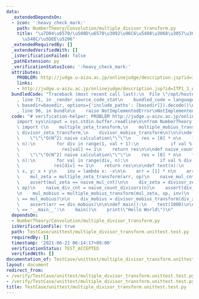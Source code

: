 ```yaml
---
data:
  _extendedDependsOn:
  - icon: ':heavy_check_mark:'
    path: NumberTheory/Convolution/multiple_divisor_transform.py
    title: "\u7D04\u6570/\u500D\u6570\u3092\u96C6\u5408\u3068\u3057\u305F\u7D2F\u7A4D\
      \u548C/\u5DEE\u5206"
  _extendedRequiredBy: []
  _extendedVerifiedWith: []
  _isVerificationFailed: false
  _pathExtension: py
  _verificationStatusIcon: ':heavy_check_mark:'
  attributes:
    PROBLEM: http://judge.u-aizu.ac.jp/onlinejudge/description.jsp?id=ITP1_1_A
    links:
    - http://judge.u-aizu.ac.jp/onlinejudge/description.jsp?id=ITP1_1_A
  bundledCode: "Traceback (most recent call last):\n  File \"/opt/hostedtoolcache/Python/3.10.2/x64/lib/python3.10/site-packages/onlinejudge_verify/documentation/build.py\"\
    , line 71, in _render_source_code_stat\n    bundled_code = language.bundle(stat.path,\
    \ basedir=basedir, options={'include_paths': [basedir]}).decode()\n  File \"/opt/hostedtoolcache/Python/3.10.2/x64/lib/python3.10/site-packages/onlinejudge_verify/languages/python.py\"\
    , line 96, in bundle\n    raise NotImplementedError\nNotImplementedError\n"
  code: "# verification-helper: PROBLEM http://judge.u-aizu.ac.jp/onlinejudge/description.jsp?id=ITP1_1_A\n\
    import sys\ninput = sys.stdin.buffer.readline\n\nfrom NumberTheory.Convolution.multiple_divisor_transform\
    \ import (\n    multiple_zeta_transform,\n    multiple_mobius_transform,\n   \
    \ divisor_zeta_transform,\n    divisor_mobius_transform\n)\n\n\ndef naive_count_divisors(n):\n\
    \    \"\"\"O(N^2) naive calculation\"\"\"\n    res = [0] * n\n    for val in range(1,\
    \ n):\n        for div in range(1, val + 1):\n            if val % div == 0:\n\
    \                res[val] += 1\n    return res\n\n\ndef naive_count_multiples(n):\n\
    \    \"\"\"O(N^2) naive calculation\"\"\"\n    res = [0] * n\n    for div in range(1,\
    \ n):\n        for val in range(div, n):\n            if val % div == 0:\n   \
    \             res[div] += 1\n    return res\n\n\ndef test(n):\n    op = lambda\
    \ x, y: x + y\n    inv = lambda x: -x\n\n    arr = [1] * n\n    arr[0] = 0\n\n\
    \    mul_zeta = multiple_zeta_transform(arr, op)\n    naive_mul_cnt = naive_count_multiples(n)\n\
    \    assert(mul_zeta == naive_mul_cnt)\n\n    div_zeta = divisor_zeta_transform(arr,\
    \ op)\n    naive_div_cnt = naive_count_divisors(n)\n    assert(div_zeta == naive_div_cnt)\n\
    \n    mul_mobius = multiple_mobius_transform(mul_zeta, op, inv)\n    assert(arr\
    \ == mul_mobius)\n\n    div_mobius = divisor_mobius_transform(div_zeta, op, inv)\n\
    \    assert(arr == div_mobius)\n\n\ndef main():\n    test(1000)\n\n\nif __name__\
    \ == '__main__':\n    main()\n    print(\"Hello World\")\n"
  dependsOn:
  - NumberTheory/Convolution/multiple_divisor_transform.py
  isVerificationFile: true
  path: TestCase/unittest/multiple_divisor_transform.unittest.test.py
  requiredBy: []
  timestamp: '2021-06-21 06:14:17+09:00'
  verificationStatus: TEST_ACCEPTED
  verifiedWith: []
documentation_of: TestCase/unittest/multiple_divisor_transform.unittest.test.py
layout: document
redirect_from:
- /verify/TestCase/unittest/multiple_divisor_transform.unittest.test.py
- /verify/TestCase/unittest/multiple_divisor_transform.unittest.test.py.html
title: TestCase/unittest/multiple_divisor_transform.unittest.test.py
---
```

